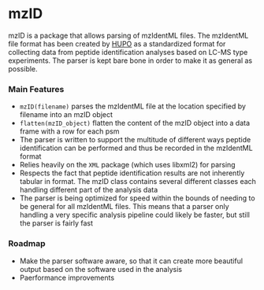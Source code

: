 # mzID

mzID is a package that allows parsing of mzIdentML files. The mzIdentML file format has been created by [HUPO](http://www.psidev.info/mzidentml) as a standardized format for collecting data from peptide identification analyses based on LC-MS type experiments. The parser is kept bare bone in order to make it as general as possible.

### Main Features

* `mzID(filename)` parses the mzIdentML file at the location specified by filename into an mzID object
* `flatten(mzID_object)` flatten the content of the mzID object into a data frame with a row for each psm
* The parser is written to support the multitude of different ways peptide identification can be performed and thus be recorded in the mzIdentML format
* Relies heavily on the `XML` package (which uses libxml2) for parsing
* Respects the fact that peptide identification results are not inherently tabular in format. The mzID class contains several different classes each handling different part of the analysis data
* The parser is being optimized for speed within the bounds of needing to be general for all mzIdentML files. This means that a parser only handling a very specific analysis pipeline could likely be faster, but still the parser is fairly fast

### Roadmap

* Make the parser software aware, so that it can create more beautiful output based on the software used in the analysis
* Paerformance improvements